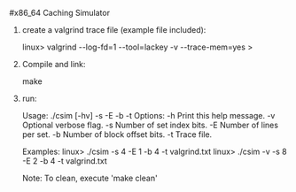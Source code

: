 #x86_64 Caching Simulator

1. create a valgrind trace file (example file included):
    
    linux> valgrind --log-fd=1 --tool=lackey -v --trace-mem=yes <YourCommandHere> > <filename>

2. Compile and link:

    make

3. run:

    Usage: ./csim [-hv] -s <num> -E <num> -b <num> -t <file>
    Options:
    -h         Print this help message.
    -v         Optional verbose flag.
    -s <num>   Number of set index bits.
    -E <num>   Number of lines per set.
    -b <num>   Number of block offset bits.
    -t <file>  Trace file.

    Examples:
    linux>  ./csim -s 4 -E 1 -b 4 -t valgrind.txt
    linux>  ./csim -v -s 8 -E 2 -b 4 -t valgrind.txt


    Note: To clean, execute 'make clean'
